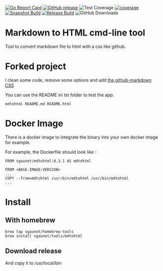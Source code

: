 [![Go Report Card](https://goreportcard.com/badge/github.com/sgaunet/mdtohtml)](https://goreportcard.com/report/github.com/sgaunet/mdtohtml)
[![GitHub release](https://img.shields.io/github/release/sgaunet/mdtohtml.svg)](https://github.com/sgaunet/mdtohtml/releases/latest)
![Test Coverage](https://raw.githubusercontent.com/wiki/sgaunet/mdtohtml/coverage-badge.svg)
[![coverage](https://github.com/sgaunet/mdtohtml/actions/workflows/coverage.yml/badge.svg)](https://github.com/sgaunet/mdtohtml/actions/workflows/coverage.yml)
[![Snapshot Build](https://github.com/sgaunet/mdtohtml/actions/workflows/snapshot.yml/badge.svg)](https://github.com/sgaunet/mdtohtml/actions/workflows/snapshot.yml)
[![Release Build](https://github.com/sgaunet/mdtohtml/actions/workflows/release.yml/badge.svg)](https://github.com/sgaunet/mdtohtml/actions/workflows/release.yml)
![GitHub Downloads](https://img.shields.io/github/downloads/sgaunet/mdtohtml/total)

# Markdown to HTML cmd-line tool

Tool to convert markdown file to html with a css like github.

# Forked project

I clean some code, remove some options and add [the github-markdown CSS](https://github.com/sindresorhus/github-markdown-css)

You can use the README ini tst folder to test the app.

```
mdtohtml README.md README.html
```


# Docker Image

There is a docker image to integrate the binary into your own docker image for example.

For example, the Dockerfile should look like :

```
FROM sgaunet/mdtohtml:0.3.1 AS mdtohtml

FROM <BASE-IMAGE:VERSION>
...
COPY --from=mdtohtml /usr/bin/mdtohtml /usr/bin/mdtohtml
...

```

# Install

## With homebrew

```
brew tap sgaunet/homebrew-tools
brew install sgaunet/tools/mdtohtml
```

## Download release

And copy it to /usr/local/bin